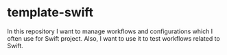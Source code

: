 # template-swift

In this repository I want to manage workflows and
configurations which I often use for Swift project. Also, I
want to use it to test workflows related to Swift.
